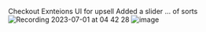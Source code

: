 Checkout Exnteions UI for upsell 
Added a slider ... of sorts
![Recording 2023-07-01 at 04 42 28](https://github.com/monykini/shopify_checkout_upsell/assets/62514659/4802be5d-b2fe-4d4b-ad5a-8b33cc1adb8e)
![image](https://github.com/monykini/shopify_checkout_upsell/assets/62514659/61ff4cec-b028-4824-9d43-c15ca6d3ab7f)

